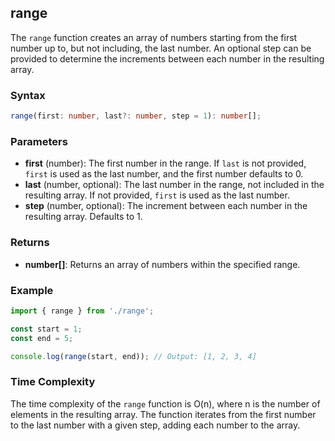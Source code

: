 ## range

The `range` function creates an array of numbers starting from the first number up to, but not including, the last number. An optional step can be provided to determine the increments between each number in the resulting array.

### Syntax

```typescript
range(first: number, last?: number, step = 1): number[];
```

### Parameters

- **first** (number): The first number in the range. If `last` is not provided, `first` is used as the last number, and the first number defaults to 0.
- **last** (number, optional): The last number in the range, not included in the resulting array. If not provided, `first` is used as the last number.
- **step** (number, optional): The increment between each number in the resulting array. Defaults to 1.

### Returns

- **number[]**: Returns an array of numbers within the specified range.

### Example

```typescript
import { range } from './range';

const start = 1;
const end = 5;

console.log(range(start, end)); // Output: [1, 2, 3, 4]
```

### Time Complexity

The time complexity of the `range` function is O(n), where n is the number of elements in the resulting array. The function iterates from the first number to the last number with a given step, adding each number to the array.
